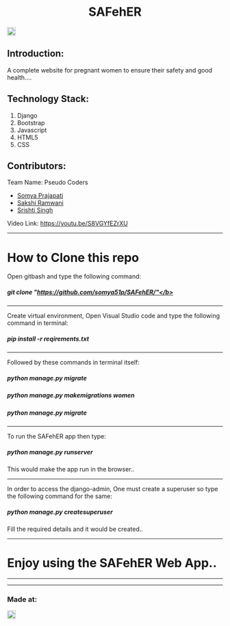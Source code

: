 
<h1 align="center">SAFehER</h1>
<p align="center">
</p>

<a href="https://hack36.com"> <img src="http://bit.ly/BuiltAtHack36" height=20px> </a>


## Introduction:
  A complete website for pregnant women to ensure their safety and good health....


## Technology Stack:
  1) Django
  2) Bootstrap
  3) Javascript
  4) HTML5
  5) CSS


## Contributors:

Team Name: Pseudo Coders

* [Somya Prajapati](https://github.com/somya51p)
* [Sakshi Ramwani](https://github.com/SAKSHIRAMWANI)
* [Srishti Singh](https://github.com/SrishtiSingh2001)


Video Link:
https://youtu.be/S8VGYfEZrXU

***************************************************************
# How to Clone this repo

Open gitbash and type the following command:

##### git clone "https://github.com/somya51p/SAFehER/"</b>

*************************************************************
Create virtual environment, Open Visual Studio code and type the following command in terminal:

##### pip install -r reqirements.txt

*************************************************************
Followed by these commands in terminal itself:

##### python manage.py migrate

##### python manage.py makemigrations women

##### python manage.py migrate

*************************************************************

To run the SAFehER app then type:

##### python manage.py runserver

This would make the app run in the browser..
**************************************************************

In order to access the django-admin, One must create a superuser so type the following command for the same:

##### python manage.py createsuperuser

Fill the required details and it would be created..

**************************************************************

# Enjoy using the SAFehER Web App..

**************************************************************
**************************************************************

### Made at:
<a href="https://hack36.com"> <img src="http://bit.ly/BuiltAtHack36" height=20px> </a>

